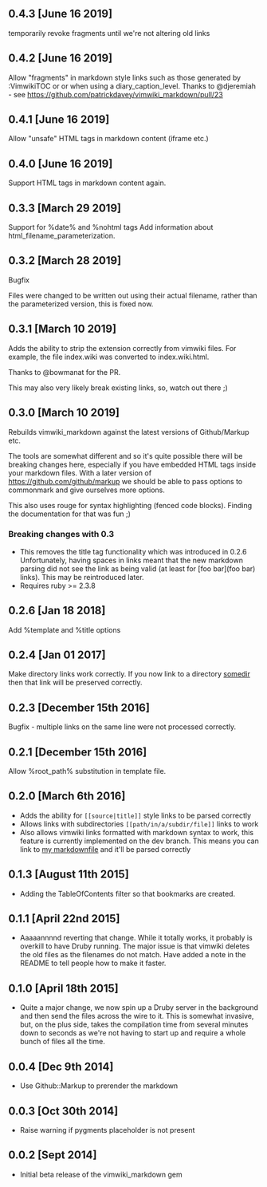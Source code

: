 ## 0.4.3 [June 16 2019]
temporarily revoke fragments until we're not altering old links

## 0.4.2 [June 16 2019]
Allow "fragments" in markdown style links such as those generated by :VimwikiTOC or or when using a diary_caption_level.
Thanks to @djeremiah - see https://github.com/patrickdavey/vimwiki_markdown/pull/23

## 0.4.1 [June 16 2019]
Allow "unsafe" HTML tags in markdown content (iframe etc.)

## 0.4.0 [June 16 2019]
Support HTML tags in markdown content again.

## 0.3.3 [March 29 2019]
Support for %date% and %nohtml tags
Add information about html_filename_parameterization.

## 0.3.2 [March 28 2019]

Bugfix

Files were changed to be written out using their actual filename, rather than the
parameterized version, this is fixed now.

## 0.3.1 [March 10 2019]
Adds the ability to strip the extension correctly from vimwiki files.
For example, the file index.wiki was converted to index.wiki.html.

Thanks to @bowmanat for the PR.

This may also very likely break existing links, so, watch out there ;)

## 0.3.0 [March 10 2019]
Rebuilds vimwiki_markdown against the latest versions of Github/Markup etc.

The tools are somewhat different and so it's quite possible there will be breaking changes here, especially if
you have embedded HTML tags inside your markdown files. With a later version of https://github.com/github/markup
we should be able to pass options to commonmark and give ourselves more options.

This also uses rouge for syntax highlighting (fenced code blocks). Finding the documentation for that was fun ;)

### Breaking changes with 0.3
* This removes the title tag functionality which was introduced in 0.2.6 Unfortunately, having spaces in links meant that the new markdown parsing did not see the link as being valid (at least for [foo bar](foo bar) links). This may be reintroduced later.
* Requires ruby >= 2.3.8


## 0.2.6 [Jan 18 2018]
Add %template and %title options

## 0.2.4 [Jan 01 2017]
Make directory links work correctly. If you now link to
a directory [somedir](somedir/) then that link will be preserved
correctly.

## 0.2.3 [December 15th 2016]
Bugfix - multiple links on the same line were not processed correctly.

## 0.2.1 [December 15th 2016]
Allow %root_path% substitution in template file.

## 0.2.0 [March 6th 2016]
* Adds the ability for `[[source|title]]` style links to be parsed correctly
* Allows links with subdirectories `[[path/in/a/subdir/file]]` links to work
* Also allows vimwiki links formatted with markdown syntax to work, this
  feature is currently implemented on the dev branch. This means you can
  link to [my markdownfile](blah.md) and it'll be parsed correctly

## 0.1.3 [August 11th 2015]
* Adding the TableOfContents filter so that bookmarks are created.

## 0.1.1 [April 22nd 2015]
* Aaaaannnnd reverting that change.  While it totally works, it probably
  is overkill to have Druby running.  The major issue is that vimwiki
  deletes the old files as the filenames do not match.  Have added a
  note in the README to tell people how to make it faster.

## 0.1.0 [April 18th 2015]
* Quite a major change, we now spin up a Druby server in the background
  and then send the files across the wire to it.  This is somewhat
  invasive, but, on the plus side, takes the compilation time from
  several minutes down to seconds as we're not having to start
  up and require a whole bunch of files all the time.

## 0.0.4 [Dec 9th 2014]
* Use Github::Markup to prerender the markdown

## 0.0.3 [Oct 30th 2014]

* Raise warning if pygments placeholder is not present

## 0.0.2 [Sept 2014]

* Initial beta release of the vimwiki_markdown gem
